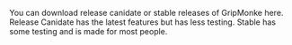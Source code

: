 You can download release canidate or stable releases of GripMonke here.
Release Canidate has the latest features but has less testing.
Stable has some testing and is made for most people.
